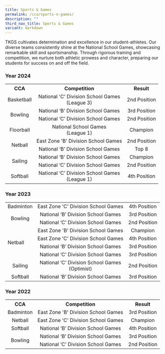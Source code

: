 ```yaml
---
title: Sports & Games
permalink: /cca/sports-n-games/
description: ""
third_nav_title: Sports & Games
variant: markdown
---
```

<p>TKGS cultivates determination and excellence in our student-athletes. Our diverse teams consistently shine at the National School Games, showcasing remarkable skill and sportsmanship. Through rigorous training and competition, we nurture both athletic prowess and character, preparing our students for success on and off the field.</p>
<h3>Year 2024</h3>
<table>
<tbody>
	<tr>
	<th style="text-align: center;">CCA</th>
	<th style="text-align: center;">Competition</th>
	<th style="text-align: center;">Result</th>
		</tr>
			<tr>
			<td style="vertical-align: middle; text-align: center;">Basketball</td>
			<td style="vertical-align: middle; text-align: center;">National 'C' Division School Games<br>(League 3)</td>
			<td style="vertical-align: middle; text-align: center;">2nd Position</td>
	</tr>
	<tr>
			<td style="vertical-align: middle; text-align: center;" rowspan="2">Bowling</td>
			<td style="vertical-align: middle; text-align: center;">National ‘B’ Division School Games</td>
			<td style="vertical-align: middle; text-align: center;">3rd Position</td>
	</tr>
		<tr>
			<td style="vertical-align: middle; text-align: center;">National ‘C’ Division School Games</td>
			<td style="vertical-align: middle; text-align: center;">2nd Position</td>
	</tr>
	<tr>
			<td style="vertical-align: middle; text-align: center;">Floorball</td>
			<td style="vertical-align: middle; text-align: center;">National School Games<br>(League 1)</td>
			<td style="vertical-align: middle; text-align: center;">Champion</td>
	</tr>
	<tr>
			<td style="vertical-align: middle; text-align: center;" rowspan="2">Netball</td>
			<td style="vertical-align: middle; text-align: center;">East Zone 'B' Division School Games</td>
			<td style="vertical-align: middle; text-align: center;">2nd Position</td>
	</tr>
	<tr>
			<td style="vertical-align: middle; text-align: center;">National ‘B’ Division School Games</td>
			<td style="vertical-align: middle; text-align: center;">Top 8</td>
	</tr>
	<tr>
			<td style="vertical-align: middle; text-align: center;" rowspan="2">Sailing</td>
			<td style="vertical-align: middle; text-align: center;">National ‘B' Division School Games<br></td>
			<td style="vertical-align: middle; text-align: center;">Champion</td>
	</tr>
	<tr>
			<td style="vertical-align: middle; text-align: center;">National ‘C’ Division School Games<br></td>
			<td style="vertical-align: middle; text-align: center;">2nd Position</td>
	</tr>
	<tr>
			<td style="vertical-align: middle; text-align: center;">Softball</td>
			<td style="vertical-align: middle; text-align: center;">National ‘C’ Division School Games<br>(League 1)</td>
			<td style="vertical-align: middle; text-align: center;">4th Position</td>
	</tr>
</tbody>
</table>
<h3>Year 2023</h3>
<table>
<tbody>
<tr>
			<td style="vertical-align: middle; text-align: center;">Badminton</td>
			<td style="vertical-align: middle; text-align: center;">East Zone 'C' Division School Games</td>
			<td style="vertical-align: middle; text-align: center;">4th Position</td>
	</tr>
	<tr>
			<td style="vertical-align: middle; text-align: center;" rowspan="2">Bowling</td>
			<td style="vertical-align: middle; text-align: center;">National ‘B’ Division School Games</td>
			<td style="vertical-align: middle; text-align: center;">3rd Position</td>
	</tr><tr>
			<td style="vertical-align: middle; text-align: center;">National ‘C’ Division School Games</td>
			<td style="vertical-align: middle; text-align: center;">2nd Position</td>
	</tr>
	<tr>
			<td style="vertical-align: middle;" rowspan="4">Netball</td>
			<td style="vertical-align: middle; text-align: center;">East Zone 'B' Division School Games</td>
			<td style="vertical-align: middle; text-align: center;">Champion</td>
	</tr>
	<tr>
			<td style="vertical-align: middle; text-align: center;">East Zone 'C' Division School Games</td>
			<td style="vertical-align: middle; text-align: center;">4th Position</td>
	</tr>
	<tr>
			<td style="vertical-align: middle; text-align: center;">National ‘B’ Division School Games</td>
			<td style="vertical-align: middle; text-align: center;">3rd Position</td>
	</tr>
	<tr>
			<td style="vertical-align: middle; text-align: center;">National ‘C’ Division School Games</td>
			<td style="vertical-align: middle; text-align: center;">3rd Position</td>
	</tr>
	<tr>
			<td style="vertical-align: middle; text-align: center;">Sailing</td>
			<td style="vertical-align: middle; text-align: center;">National ‘C’ Division School Games<br>(Optimist)</td>
			<td style="vertical-align: middle; text-align: center;">2nd Position</td>
	</tr>
	<tr>
			<td style="vertical-align: middle; text-align: center;">Softball</td>
			<td style="vertical-align: middle; text-align: center;">National ‘B’ Division School Games</td>
			<td style="vertical-align: middle; text-align: center;">3rd Position</td>
	</tr>
	</tbody>
</table>
<h3>Year 2022</h3><table>
<tbody>
	<tr>
	<th style="text-align: center;">CCA</th>
	<th style="text-align: center;">Competition</th>
	<th style="text-align: center;">Result</th>
		</tr>
		<tr>
			<td style="vertical-align: middle; text-align: center;"> Badminton</td>
			<td style="vertical-align: middle; text-align: center;">East Zone 'B' Division School Games</td>
			<td style="vertical-align: middle; text-align: center;">3rd Position</td>
	</tr>
		<tr>
			<td style="vertical-align: middle; text-align: center;">Netball</td>
			<td style="vertical-align: middle; text-align: center;">East Zone 'C' Division School Games</td>
			<td style="vertical-align: middle; text-align: center;">Champion</td>
	</tr>
	<tr>
			<td style="vertical-align: middle; text-align: center;">Softball</td>
			<td style="vertical-align: middle; text-align: center;">National ‘B’ Division School Games</td>
			<td style="vertical-align: middle; text-align: center;">4th Position</td>
	</tr>
	<tr>
			<td style="vertical-align: middle; text-align: center;" rowspan="2">Bowling</td>
			<td style="vertical-align: middle; text-align: center;">National ‘B’ Division School Games</td>
			<td style="vertical-align: middle; text-align: center;">3rd Position</td>
	</tr>
	<tr>
		<td style="vertical-align: middle; text-align: center;">National ‘C’ Division School Games</td>
			<td style="vertical-align: middle; text-align: center;">2nd Position</td>
	</tr>
	</tbody>
</table>